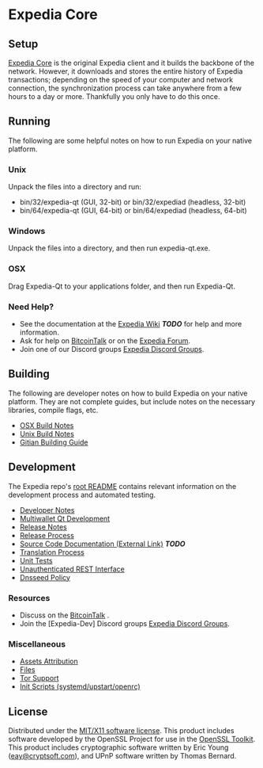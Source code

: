 Expedia Core
=====================

Setup
---------------------
[Expedia Core](http://Expediacoin.com) is the original Expedia client and it builds the backbone of the network. However, it downloads and stores the entire history of Expedia transactions; depending on the speed of your computer and network connection, the synchronization process can take anywhere from a few hours to a day or more. Thankfully you only have to do this once.

Running
---------------------
The following are some helpful notes on how to run Expedia on your native platform.

### Unix

Unpack the files into a directory and run:

- bin/32/expedia-qt (GUI, 32-bit) or bin/32/expediad (headless, 32-bit)
- bin/64/expedia-qt (GUI, 64-bit) or bin/64/expediad (headless, 64-bit)

### Windows

Unpack the files into a directory, and then run expedia-qt.exe.

### OSX

Drag Expedia-Qt to your applications folder, and then run Expedia-Qt.

### Need Help?

* See the documentation at the [Expedia Wiki](https://en.bitcoin.it/wiki/Main_Page) ***TODO***
for help and more information.
* Ask for help on [BitcoinTalk](https://bitcointalk.org/index.php) or on the [Expedia Forum](http://Expediacoin.com/).
* Join one of our Discord groups [Expedia Discord Groups](https://discord.gg/YcnvMqt).

Building
---------------------
The following are developer notes on how to build Expedia on your native platform. They are not complete guides, but include notes on the necessary libraries, compile flags, etc.

- [OSX Build Notes](build-osx.md)
- [Unix Build Notes](build-unix.md)
- [Gitian Building Guide](gitian-building.md)

Development
---------------------
The Expedia repo's [root README](https://github.com/eastcoastcrypto/Expedia/blob/master/README.md) contains relevant information on the development process and automated testing.

- [Developer Notes](developer-notes.md)
- [Multiwallet Qt Development](multiwallet-qt.md)
- [Release Notes](release-notes.md)
- [Release Process](release-process.md)
- [Source Code Documentation (External Link)](https://dev.visucore.com/bitcoin/doxygen/) ***TODO***
- [Translation Process](translation_process.md)
- [Unit Tests](unit-tests.md)
- [Unauthenticated REST Interface](REST-interface.md)
- [Dnsseed Policy](dnsseed-policy.md)

### Resources

* Discuss on the [BitcoinTalk](https://bitcointalk.org/index.php?topic=1262920.0) .
* Join the [Expedia-Dev] Discord groups [Expedia Discord Groups](https://discord.gg/YcnvMqt).

### Miscellaneous
- [Assets Attribution](assets-attribution.md)
- [Files](files.md)
- [Tor Support](tor.md)
- [Init Scripts (systemd/upstart/openrc)](init.md)

License
---------------------
Distributed under the [MIT/X11 software license](http://www.opensource.org/licenses/mit-license.php).
This product includes software developed by the OpenSSL Project for use in the [OpenSSL Toolkit](https://www.openssl.org/). This product includes
cryptographic software written by Eric Young ([eay@cryptsoft.com](mailto:eay@cryptsoft.com)), and UPnP software written by Thomas Bernard.
